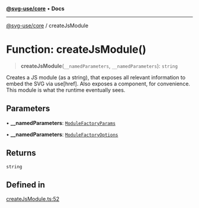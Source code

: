 [**@svg-use/core**](../README.md) • **Docs**

---

[@svg-use/core](../README.md) / createJsModule

# Function: createJsModule()

> **createJsModule**(`__namedParameters`, `__namedParameters`): `string`

Creates a JS module (as a string), that exposes all relevant information to
embed the SVG via use[href]. Also exposes a component, for convenience. This
module is what the runtime eventually sees.

## Parameters

• **\_\_namedParameters**:
[`ModuleFactoryParams`](../interfaces/ModuleFactoryParams.md)

• **\_\_namedParameters**:
[`ModuleFactoryOptions`](../interfaces/ModuleFactoryOptions.md)

## Returns

`string`

## Defined in

[createJsModule.ts:52](https://github.com/fpapado/svg-use/blob/3b00347120e4d16a0b5896e0c16c3dc896a7bab1/packages/core/src/createJsModule.ts#L52)
